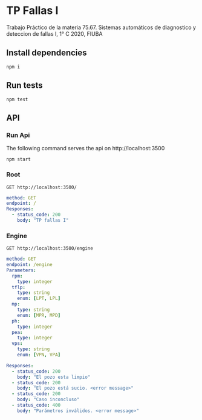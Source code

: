 # TP Fallas I
Trabajo Práctico de la materia 75.67. Sistemas automáticos de diagnostico y deteccion de fallas I, 1° C 2020, FIUBA

## Install dependencies
```
npm i
```

## Run tests
```
npm test
```

## API

### Run Api
The following command serves the api on http://localhost:3500
```
npm start
```

### Root
```
GET http://localhost:3500/
```
```yaml
method: GET
endpoint: /
Responses:
  - status_code: 200
    body: "TP fallas I"
```

### Engine
```
GET http://localhost:3500/engine
```
```yaml
method: GET
endpoint: /engine
Parameters:
  rpm:
    type: integer
  tflp:
    type: string
    enum: [LPT, LPL]
  mp:
    type: string
    enum: [MPR, MPD]
  ph:
    type: integer
  pea:
    type: integer
  vps:
    type: string
    enum: [VPN, VPA]

Responses:
  - status_code: 200
    body: "El pozo esta limpio"
  - status_code: 200
    body: "El pozo está sucio. <error message>"
  - status_code: 200
    body: "Caso inconcluso"
  - status_code: 400
    body: "Parámetros inválidos. <error message>"
```